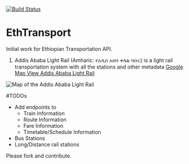 [![Build Status](https://travis-ci.com/etmdb/EthTransport.svg?token=qSRDtBo4pyPsXgVaW65T&branch=master)](https://travis-ci.com/etmdb/EthTransport.svg?branch=master)

# EthTransport

Initial work for Ethiopian Transportation API. 
1. Addis Ababa Light Rail (Amharic: የአዲስ አበባ ቀላል ባቡር) is a light rail transportation system with all the stations and other metadata 
[Google Map View Addis Ababa Light Rail](https://www.google.com/maps/d/viewer?mid=106kgcp8BitU0klqnWtBnndr-jC_7hakN&ll=8.992561924842404%2C38.79902244999994&z=13)

![Map of the Addis Ababa Light Rail](https://github.com/etmdb/EthTransport/blob/master/gallery/Map_of_the_Addis_Ababa_Light_Rail.png)

#TODOs

- Add endpoints to
    - Train Information
    - Route Information
    - Fare Information
    - Timetable/Schedule Information
- Bus Stations
- Long/Distance rail stations

Please fork and contribute. 
